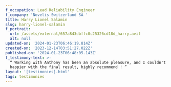 ```yaml
---
f_occupation: Lead Reliability Engineer
f_company: 'Novelis Switzerland SA '
title: Harry Lionel Salamin
slug: harry-lionel-salamin
f_portrait:
  url: /assets/external/657a843dbffc0c25326cd18d_harry.avif
  alt: null
updated-on: '2024-01-23T06:46:19.814Z'
created-on: '2023-12-14T03:51:27.022Z'
published-on: '2024-01-23T06:48:05.143Z'
f_testimony-text: >-
  “ Working with Anthony has been an absolute pleasure, and I couldn't be
  happier with the final result, highly recommend ! ”
layout: '[testimonies].html'
tags: testimonies
---
```



